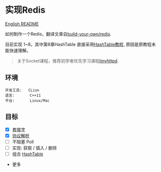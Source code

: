 # 实现Redis

[English README](./README-eng.md)

如何制作一个Redis，翻译文章自[build-your-own/redis](https://build-your-own.org/redis).

目前实现 1~8，其中第8章HashTable 直接采用[HashTable教程](https://github.com/akerdi/build-your-own-hash-table), 原因是原教程未能快速理解。

> 关于Socket课程，推荐初学者优先学习课程[tinyhttpd](https://github.com/akerdi/tinyhttpd).

## 环境

```
开发工具:   CLion
语言:       C++11
平台:       Linux/Mac
```

## 目标

+ [x] [套接字](./tech/01Server.md)
+ [x] [协议解析](./tech/02Protocol.md)
+ [ ] 不阻塞 Poll
+ [ ] 实现: 获取 / 插入 / 删除
+ [ ] 组合 [HashTable](https://github.com/akerdi/build-your-own-hash-table)
+ 更多
